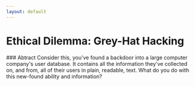 ```yaml
---
layout: default
---
```


# Ethical Dilemma: Grey-Hat Hacking

<div class="jumbotron">
### Abtract
Consider this, you've found a backdoor into a large computer company's user database. It contains all the information they've collected on, and from, all of their users in plain, readable, text. What do you do with this new-found ability and information?

</div>
